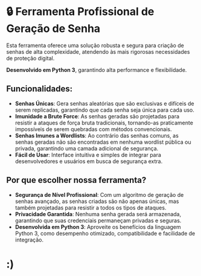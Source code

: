 # 🔒 Ferramenta Profissional de Geração de Senha

Esta ferramenta oferece uma solução robusta e segura para criação de senhas de alta complexidade, atendendo às mais rigorosas necessidades de proteção digital. 

**Desenvolvido em Python 3**, garantindo alta performance e flexibilidade.

## Funcionalidades:

- **Senhas Únicas**: Gera senhas aleatórias que são exclusivas e difíceis de serem replicadas, garantindo que cada senha seja única para cada uso.
- **Imunidade a Brute Force**: As senhas geradas são projetadas para resistir a ataques de força bruta tradicionais, tornando-as praticamente impossíveis de serem quebradas com métodos convencionais.
- **Senhas Imunes a Wordlists**: Ao contrário das senhas comuns, as senhas geradas não são encontradas em nenhuma wordlist pública ou privada, garantindo uma camada adicional de segurança.
- **Fácil de Usar**: Interface intuitiva e simples de integrar para desenvolvedores e usuários em busca de segurança extra.

## Por que escolher nossa ferramenta?

- **Segurança de Nível Profissional**: Com um algoritmo de geração de senhas avançado, as senhas criadas são não apenas únicas, mas também projetadas para resistir a todos os tipos de ataques.
- **Privacidade Garantida**: Nenhuma senha gerada será armazenada, garantindo que suas credenciais permaneçam privadas e seguras.
- **Desenvolvida em Python 3**: Aproveite os benefícios da linguagem Python 3, como desempenho otimizado, compatibilidade e facilidade de integração.


# :)
